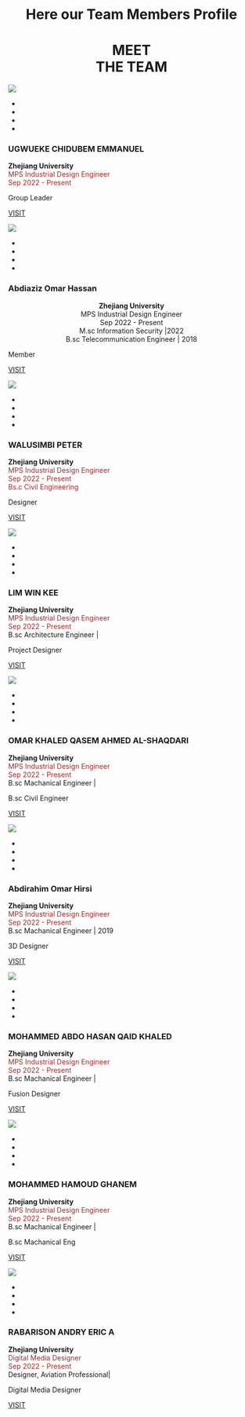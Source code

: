 <h1 align="center"> Here our Team Members Profile </h1>

<div class="demo">
        <div class="container">
            <div class="row text-center">
               <h1 align ="Center"> MEET <br> THE TEAM </h1>
            </div>

<div class="row">
                <div class="col-md-4 col-sm-6">
                    <div class="our-team">
                        <div class="pic">
                            <img src="img/share.jpg">
                            <ul class="social">
                                <li><a href="#" class="fab fa-facebook"></a></li>
                                <li><a href="#" class="fab fa-google-plus"></a></li>
                                <li><a href="#" class="fab fa-instagram"></a></li>
                                <li><a href="#" class="fab fa-linkedin"></a></li>
                            </ul>
                        </div>
                        <div class="team-content">
                            <h3 class="title">UGWUEKE CHIDUBEM EMMANUEL </h3>
                            <p style="text-align:left;">
                            <b>Zhejiang University </b><br>
                            <span style="color:brown;">
                            MPS Industrial Design Engineer <br>
                            Sep 2022 - Present <br>
                            </span>
                                </p>
                            <span class="post">Group Leader</span>                       
                             

[VISIT](AboutUs/AUGY.md)                                                                               
                        </div>
                    </div>
                </div>
                


<div class="col-md-4 col-sm-6">
                    <div class="our-team">
                        <div class="pic">
                            <img src="img/new.png">
                            <ul class="social">
                                <li><a href="https://www.linkedin.com/in/abdiaziz-omar-hassan-359745b4/" class="fab fa-facebook"></a></li>
                                <li><a href="#" class="fab fa-google-plus"></a></li>
                                <li><a href="#" class="fab fa-instagram"></a></li>
                                <li><a href="https://www.facebook.com/bincmar" class="fab fa-linkedin"></a></li>
                            </ul>
                        </div>
                        <div class="team-content">
                            <h3 class="title">Abdiaziz Omar Hassan</h3>
                            <p style="text-align:center;">
                            <b>Zhejiang University </b><br>
                            MPS Industrial Design Engineer <br>
                         Sep 2022 - Present <br>
                         </span>
                         M.sc Information Security |2022 <br>
                         B.sc Telecommunication Engineer | 2018
                         </p>
                            <span class="post">Member</span>


[VISIT](AboutUs/Mahir.md)
                        </div>
                    </div>
                </div>

<div class="col-md-4 col-sm-6">
                    <div class="our-team">
                        <div class="pic">
                            <img src="img/new.png">
                            <ul class="social">
                                <li><a href="#" class="fab fa-facebook"></a></li>
                                <li><a href="#" class="fab fa-google-plus"></a></li>
                                <li><a href="#" class="fab fa-instagram"></a></li>
                                <li><a href="#" class="fab fa-linkedin"></a></li>
                            </ul>
                        </div>
                        <div class="team-content">
                            <h3 class="title">WALUSIMBI PETER </h3>
                            <p style="text-align:left;">
                            <b>Zhejiang University </b><br>
                            <span style="color:brown;">
                            MPS Industrial Design Engineer <br>
                            Sep 2022 - Present <br>
                            Bs.c Civil Engineering
                            </span>
                                </p>
                            <span class="post">Designer</span>


[VISIT](AboutUs/Peter.md)
                        </div>
                    </div>
                </div>
            </div>
            <div class="row">
                <div class="col-md-4 col-sm-6">
                    <div class="our-team">
                        <div class="pic">
                            <img src="img/new.png">
                            <ul class="social">
                                <li><a href="#" class="fab fa-facebook"></a></li>
                                <li><a href="#" class="fab fa-google-plus"></a></li>
                                <li><a href="#" class="fab fa-instagram"></a></li>
                                <li><a href="#" class="fab fa-linkedin"></a></li>
                            </ul>
                        </div>
                        <div class="team-content">
                            <h3 class="title">LIM WIN KEE</h3>
                             <b>Zhejiang University </b><br>
                             <span style="color:brown;">
                          MPS Industrial Design Engineer <br>
                           Sep 2022 - Present <br>
                          </span>
                          B.sc Architecture Engineer | 
                           </p>
                            <span class="post">Project Designer</span>


[VISIT](AboutUs/Winke.md)
                        </div>
                    </div>
                </div>

<div class="col-md-4 col-sm-6">
                    <div class="our-team">
                        <div class="pic">
                            <img src="img/khaled.jpg">
                            <ul class="social">
                                <li><a href="#" class="fab fa-facebook"></a></li>
                                <li><a href="#" class="fab fa-google-plus"></a></li>
                                <li><a href="#" class="fab fa-instagram"></a></li>
                                <li><a href="#" class="fab fa-linkedin"></a></li>
                            </ul>
                        </div>
                        <div class="team-content">
                            <h3 class="title">OMAR KHALED QASEM AHMED AL-SHAQDARI </h3>
                            <p style="text-align:left;">
                            <b>Zhejiang University </b><br>
                          <span style="color:brown;">
                          MPS Industrial Design Engineer <br>
                          Sep 2022 - Present <br>
                          </span>
                          B.sc Machanical Engineer |
                           </p>
                            <span class="post">B.sc Civil Engineer</span>


[VISIT](AboutUs/khaled.md)
                        </div>
                    </div>
                </div>

<div class="col-md-4 col-sm-6">
                    <div class="our-team">
                        <div class="pic">
                            <img src="img/hirsi.jpg">
                            <ul class="social">
                                <li><a href="#" class="fab fa-facebook"></a></li>
                                <li><a href="#" class="fab fa-google-plus"></a></li>
                                <li><a href="#" class="fab fa-instagram"></a></li>
                                <li><a href="#" class="fab fa-linkedin"></a></li>
                            </ul>
                        </div>
                        <div class="team-content">
                            <h3 class="title">Abdirahim Omar Hirsi </h3>
                          <p style="text-align:left;">
                          <b>Zhejiang University </b><br>
                          <span style="color:brown;">
                          MPS Industrial Design Engineer <br>
                          Sep 2022 - Present <br>
                           </span>
                           B.sc Machanical Engineer | 2019
                          </p>
                            <span class="post">3D Designer</span>


[VISIT](AboutUs/Hirsi.md)
                        </div>
                    </div>
                </div>
            </div>
            <div class="row">
                <div class="col-md-4 col-sm-6">
                    <div class="our-team">
                        <div class="pic">
                            <img src="img/new.png">
                            <ul class="social">
                                <li><a href="#" class="fab fa-facebook"></a></li>
                                <li><a href="#" class="fab fa-google-plus"></a></li>
                                <li><a href="#" class="fab fa-instagram"></a></li>
                                <li><a href="#" class="fab fa-linkedin"></a></li>
                            </ul>
                        </div>
                        <div class="team-content">
                            <h3 class="title">MOHAMMED ABDO HASAN QAID KHALED </h3>
                          <p style="text-align:left;">
                          <b>Zhejiang University </b><br>
                          <span style="color:brown;">
                          MPS Industrial Design Engineer <br>
                           Sep 2022 - Present <br>
                           </span>
                          B.sc Machanical Engineer |
                          </p>
                            <span class="post">Fusion Designer</span>


[VISIT](AboutUs/qaid.md)
                        </div>
                    </div>
                </div>

<div class="col-md-4 col-sm-6">
                    <div class="our-team">
                        <div class="pic">
                            <img src="img/new.png">
                            <ul class="social">
                                <li><a href="#" class="fab fa-facebook"></a></li>
                                <li><a href="#" class="fab fa-google-plus"></a></li>
                                <li><a href="#" class="fab fa-instagram"></a></li>
                                <li><a href="#" class="fab fa-linkedin"></a></li>
                            </ul>
                        </div>
                        <div class="team-content">
                           <h3 class="title">MOHAMMED HAMOUD GHANEM </h3>
                          <p style="text-align:left;">
                          <b>Zhejiang University </b><br>
                           <span style="color:brown;">
                          MPS Industrial Design Engineer <br>
                          Sep 2022 - Present <br>
                          </span>
                          B.sc Machanical Engineer |
                          </p>
                            <span class="post">B.sc Machanical Eng</span>


[VISIT](AboutUs/weal.md)
                        </div>
                    </div>
                </div>

<div class="col-md-4 col-sm-6">
                    <div class="our-team">
                        <div class="pic">
                            <img src="img/Eric-Team4.png">
                            <ul class="social">
                                <li><a href="#" class="fab fa-facebook"></a></li>
                                <li><a href="#" class="fab fa-google-plus"></a></li>
                                <li><a href="#" class="fab fa-instagram"></a></li>
                                <li><a href="#" class="fab fa-linkedin"></a></li>
                            </ul>
                        </div>
                        <div class="team-content">
                            <h3 class="title">RABARISON ANDRY ERIC A </a></h3>
                          <p style="text-align:left;">
                          <b>Zhejiang University </b><br>
                          <span style="color:brown;">
                          Digital Media Designer<br>
                          Sep 2022 - Present <br>
                          </span>
                          Designer, Aviation Professional|
                          </p> 
                            <span class="post">Digital Media Designer</span>



[VISIT](AboutUs/Andry.md)
                        </div>
                    </div>
                </div>
            </div>
        </div>
    </div>

 

